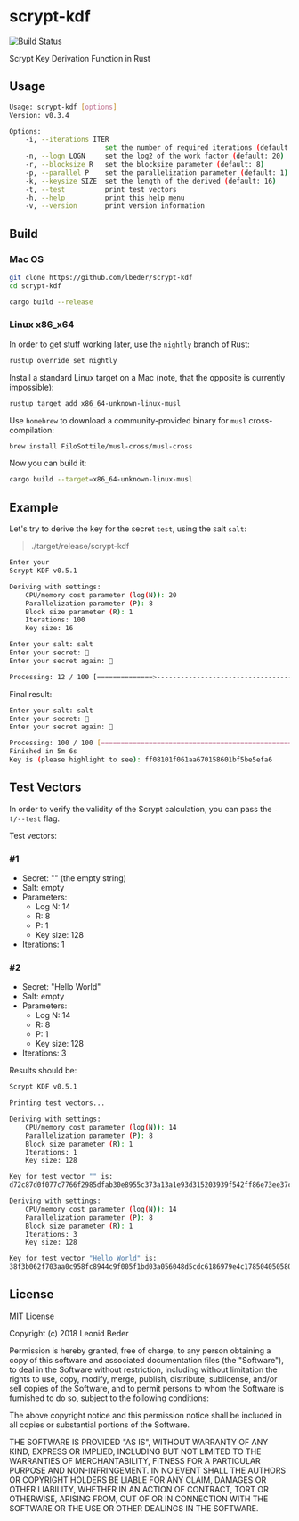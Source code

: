 # scrypt-kdf

[![Build Status](https://travis-ci.com/lbeder/scrypt-kdf.svg?branch=master)](https://travis-ci.com/lbeder/scrypt-kdf)

Scrypt Key Derivation Function in Rust

## Usage

```bash
Usage: scrypt-kdf [options]
Version: v0.3.4

Options:
    -i, --iterations ITER
                        set the number of required iterations (default: 100)
    -n, --logn LOGN     set the log2 of the work factor (default: 20)
    -r, --blocksize R   set the blocksize parameter (default: 8)
    -p, --parallel P    set the parallelization parameter (default: 1)
    -k, --keysize SIZE  set the length of the derived (default: 16)
    -t, --test          print test vectors
    -h, --help          print this help menu
    -v, --version       print version information
```

## Build

### Mac OS

```bash
git clone https://github.com/lbeder/scrypt-kdf
cd scrypt-kdf

cargo build --release
```

### Linux x86_x64

In order to get stuff working later, use the `nightly` branch of Rust:

```bash
rustup override set nightly
```

Install a standard Linux target on a Mac (note, that the opposite is currently impossible):

```bash
rustup target add x86_64-unknown-linux-musl
```

Use `homebrew` to download a community-provided binary for `musl` cross-compilation:

```bash
brew install FiloSottile/musl-cross/musl-cross
```

Now you can build it:

```bash
cargo build --target=x86_64-unknown-linux-musl
```

## Example

Let's try to derive the key for the secret `test`, using the salt `salt`:

> ./target/release/scrypt-kdf

```bash
Enter your
Scrypt KDF v0.5.1

Deriving with settings:
    CPU/memory cost parameter (log(N)): 20
    Parallelization parameter (P): 8
    Block size parameter (R): 1
    Iterations: 100
    Key size: 16

Enter your salt: salt
Enter your secret: 🔑
Enter your secret again: 🔑

Processing: 12 / 100 [==============>--------------------------------------------------------------------------------------------------------------] 12.00 % 4m
```

Final result:

```bash
Enter your salt: salt
Enter your secret: 🔑
Enter your secret again: 🔑

Processing: 100 / 100 [=======================================================================================================================================] 100.00 %
Finished in 5m 6s
Key is (please highlight to see): ff08101f061aa670158601bf5be5efa6
```

## Test Vectors

In order to verify the validity of the Scrypt calculation, you can pass the `-t/--test` flag.

Test vectors:

### #1

* Secret: "" (the empty string)
* Salt: empty
* Parameters:
  * Log N: 14
  * R: 8
  * P: 1
  * Key size: 128
* Iterations: 1

### #2

* Secret: "Hello World"
* Salt: empty
* Parameters:
  * Log N: 14
  * R: 8
  * P: 1
  * Key size: 128
* Iterations: 3

Results should be:

```bash
Scrypt KDF v0.5.1

Printing test vectors...

Deriving with settings:
    CPU/memory cost parameter (log(N)): 14
    Parallelization parameter (P): 8
    Block size parameter (R): 1
    Iterations: 1
    Key size: 128

Key for test vector "" is:
d72c87d0f077c7766f2985dfab30e8955c373a13a1e93d315203939f542ff86e73ee37c31f4c4b571f4719fa8e3589f12db8dcb57ea9f56764bb7d58f64cf705f1f64bdd91c35da954a6fb7896f1839e6ba03f68f08b686527f9f1588ab103c22152046258e2d679842252afeb3cd6eb4e01fe9c285eb916da7e4b7a39ee5eba

Deriving with settings:
    CPU/memory cost parameter (log(N)): 14
    Parallelization parameter (P): 8
    Block size parameter (R): 1
    Iterations: 3
    Key size: 128

Key for test vector "Hello World" is:
38f3b062f703aa0c958fc8944c9f005f1bd03a056048d5cdc6186979e4c178504050580fab8744c0272253f7df87a2e2f9bb5449a2361f0fed5105ea549e86e41f68d8b160cda5ca91e020067b0c53fc20ae19993e1f40db60d8963ec8c7c0fe74d48a44f1f78a4259f0376f6d7dd2c07d2e7aaae023b8bdfa87ddbf503fe9a3
```

## License

MIT License

Copyright (c) 2018 Leonid Beder

Permission is hereby granted, free of charge, to any person obtaining a copy
of this software and associated documentation files (the "Software"), to deal
in the Software without restriction, including without limitation the rights
to use, copy, modify, merge, publish, distribute, sublicense, and/or sell
copies of the Software, and to permit persons to whom the Software is
furnished to do so, subject to the following conditions:

The above copyright notice and this permission notice shall be included in all
copies or substantial portions of the Software.

THE SOFTWARE IS PROVIDED "AS IS", WITHOUT WARRANTY OF ANY KIND, EXPRESS OR
IMPLIED, INCLUDING BUT NOT LIMITED TO THE WARRANTIES OF MERCHANTABILITY,
FITNESS FOR A PARTICULAR PURPOSE AND NON-INFRINGEMENT. IN NO EVENT SHALL THE
AUTHORS OR COPYRIGHT HOLDERS BE LIABLE FOR ANY CLAIM, DAMAGES OR OTHER
LIABILITY, WHETHER IN AN ACTION OF CONTRACT, TORT OR OTHERWISE, ARISING FROM,
OUT OF OR IN CONNECTION WITH THE SOFTWARE OR THE USE OR OTHER DEALINGS IN THE
SOFTWARE.
